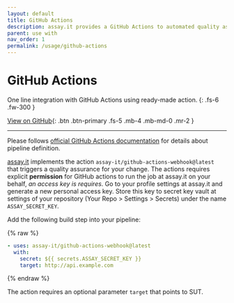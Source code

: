```yaml
---
layout: default
title: GitHub Actions
description: assay.it provides a GitHub Actions to automated quality assessment pipelines 
parent: use with
nav_order: 1
permalink: /usage/github-actions
---
```


# GitHub Actions

One line integration with GitHub Actions using ready-made action. 
{: .fs-6 .fw-300 }

[View on GitHub](https://github.com/assay-it/github-actions-webhook){: .btn .btn-primary .fs-5 .mb-4 .mb-md-0 .mr-2 }

---

Please follows [official GitHub Actions documentation](https://docs.github.com/en/actions) for details about pipeline definition. 


[assay.it](https://assay.it) implements the action `assay-it/github-actions-webhook@latest` that triggers a quality assurance for your change. The actions requires explicit **permission** for GitHub actions to run the job at assay.it on your behalf, *an access key is requires*. Go to your profile settings at assay.it and generate a new personal access key. Store this key to secret key vault at settings of your repository (Your Repo > Settings > Secrets) under the name `ASSAY_SECRET_KEY`.

Add the following build step into your pipeline:

{% raw %}
```yaml
- uses: assay-it/github-actions-webhook@latest
  with:
    secret: ${{ secrets.ASSAY_SECRET_KEY }}
    target: http://api.example.com
```
{% endraw %}

The action requires an optional parameter `target` that points to SUT.
